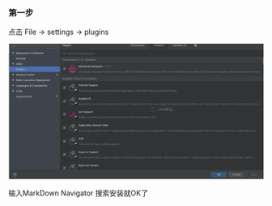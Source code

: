 ### 第一步

点击 File -> settings -> plugins 

![sesstmg](../doc/images/sesstmg.png) 

输入MarkDown Navigator 搜索安装就OK了